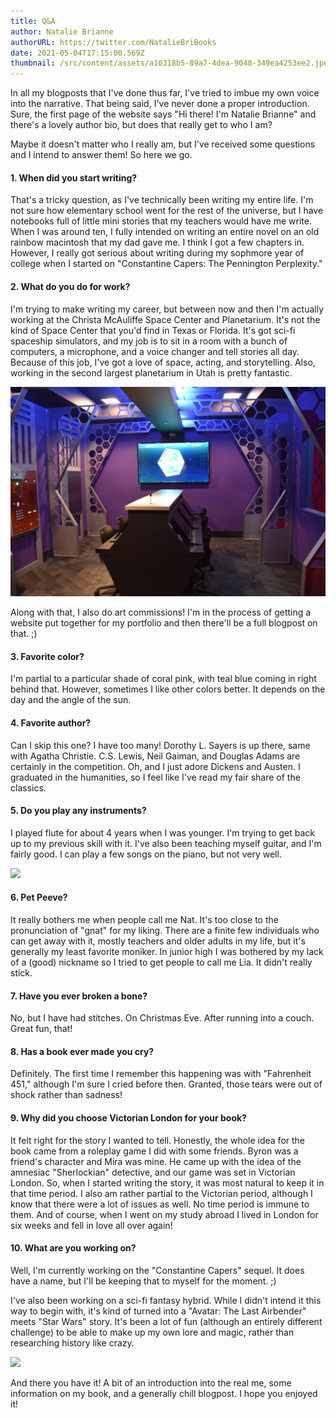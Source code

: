 ```yaml
---
title: Q&A
author: Natalie Brianne
authorURL: https://twitter.com/NatalieBriBooks
date: 2021-05-04T17:15:00.569Z
thumbnail: /src/content/assets/a10318b5-89a7-4dea-9048-349ea4253ee2.jpeg
---
```

In all my blogposts that I've done thus far, I've tried to imbue my own voice into the narrative. That being said, I've never done a proper introduction. Sure, the first page of the website says "Hi there! I'm Natalie Brianne" and there's a lovely author bio, but does that really get to who I am? 

Maybe it doesn't matter who I really am, but I've received some questions and I intend to answer them! So here we go.

#### 1. When did you start writing?

That's a tricky question, as I've technically been writing my entire life. I'm not sure how elementary school went for the rest of the universe, but I have notebooks full of little mini stories that my teachers would have me write. When I was around ten, I fully intended on writing an entire novel on an old rainbow macintosh that my dad gave me. I think I got a few chapters in. However, I really got serious about writing during my sophmore year of college when I started on "Constantine Capers: The Pennington Perplexity."

#### 2. What do you do for work?

I'm trying to make writing my career, but between now and then I'm actually working at the Christa McAuliffe Space Center and Planetarium. It's not the kind of Space Center that you'd find in Texas or Florida. It's got sci-fi spaceship simulators, and my job is to sit in a room with a bunch of computers, a microphone, and a voice changer and tell stories all day. Because of this job, I've got a love of space, acting, and storytelling. Also, working in the second largest planetarium in Utah is pretty fantastic.

![](/src/content/assets/odyssey-bridge.jpg)

Along with that, I also do art commissions! I'm in the process of getting a website put together for my portfolio and then there'll be a full blogpost on that. ;) 

#### 3. Favorite color?

I'm partial to a particular shade of coral pink, with teal blue coming in right behind that. However, sometimes I like other colors better. It depends on the day and the angle of the sun.

#### 4. Favorite author?

Can I skip this one? I have too many! Dorothy L. Sayers is up there, same with Agatha Christie. C.S. Lewis, Neil Gaiman, and Douglas Adams are certainly in the competition. Oh, and I just adore Dickens and Austen. I graduated in the humanities, so I feel like I've read my fair share of the classics.

#### 5. Do you play any instruments?

I played flute for about 4 years when I was younger. I'm trying to get back up to my previous skill with it. I've also been teaching myself guitar, and I'm fairly good. I can play a few songs on the piano, but not very well. 

![](/src/content/assets/1anders-r5-017-7.jpg)

#### 6. Pet Peeve?

It really bothers me when people call me Nat. It's too close to the pronunciation of "gnat" for my liking. There are a finite few individuals who can get away with it, mostly teachers and older adults in my life, but it's generally my least favorite moniker. In junior high I was bothered by my lack of a (good) nickname so I tried to get people to call me Lia. It didn't really stick. 

#### 7. Have you ever broken a bone?

No, but I have had stitches. On Christmas Eve. After running into a couch. Great fun, that!

#### 8. Has a book ever made you cry?

Definitely. The first time I remember this happening was with "Fahrenheit 451," although I'm sure I cried before then. Granted, those tears were out of shock rather than sadness!

#### 9. Why did you choose Victorian London for your book?

It felt right for the story I wanted to tell. Honestly, the whole idea for the book came from a roleplay game I did with some friends. Byron was a friend's character and Mira was mine. He came up with the idea of the amnesiac "Sherlockian" detective, and our game was set in Victorian London. So, when I started writing the story, it was most natural to keep it in that time period. I also am rather partial to the Victorian period, although I know that there were a lot of issues as well. No time period is immune to them. And of course, when I went on my study abroad I lived in London for six weeks and fell in love all over again!

#### 10. What are you working on?

Well, I'm currently working on the "Constantine Capers" sequel. It does have a name, but I'll be keeping that to myself for the moment. ;) 

I've also been working on a sci-fi fantasy hybrid. While I didn't intend it this way to begin with, it's kind of turned into a "Avatar: The Last Airbender" meets "Star Wars" story. It's been a lot of fun (although an entirely different challenge) to be able to make up my own lore and magic, rather than researching history like crazy.

![](/src/content/assets/book-cover.png)

And there you have it! A bit of an introduction into the real me, some information on my book, and a generally chill blogpost. I hope you enjoyed it!